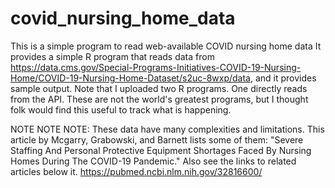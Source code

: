 # covid_nursing_home_data
This is a simple program to read web-available COVID nursing home data 
It provides a simple R program that reads data from 
https://data.cms.gov/Special-Programs-Initiatives-COVID-19-Nursing-Home/COVID-19-Nursing-Home-Dataset/s2uc-8wxp/data,
and it provides sample output.
Note that I uploaded two R programs. One directly reads from the API.
These are not the world's greatest programs, but 
I thought folk would find this useful to track what is happening.

NOTE NOTE NOTE: These data have many complexities and limitations. This article by Mcgarry, Grabowski, and Barnett lists some of them: 
"Severe Staffing And Personal Protective Equipment Shortages Faced By Nursing Homes During The COVID-19 Pandemic." Also see the links to related articles below it.
https://pubmed.ncbi.nlm.nih.gov/32816600/

